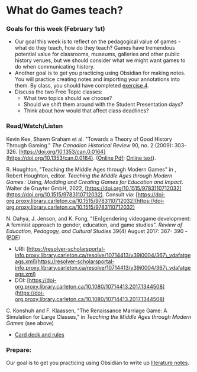 # What do Games teach?

### Goals for this week (February 1st)

* &#x20;Our goal this week is to reflect on the pedagogical value of games - what do they teach, how do they teach? Games have tremendous potential value for classrooms, museums, galleries and other public history venues, but we should consider what we might want games to do when communicating history.&#x20;
* Another goal is to get you practicing using Obsidian for making notes. You will practice creating notes and importing your annotations into them. By class, you should have completed [exercise 4](../course-info/assignments/4a.-reference-notes.md).&#x20;
* Discuss the two Free Topic classes:
  * What two topics should we choose?
  * Should we shift them around with the Student Presentation days?
  * Think about how would that affect class deadlines?

### Read/Watch/Listen

Kevin Kee, Shawn Graham et al. "Towards a Theory of Good History Through Gaming." _The Canadian Historical Review_ 90, no. 2 (2009): 303-326. [https://doi.org/10.1353/can.0.0164](https://doi.org/10.1353/can.0.0164). ([Online Pdf](https://muse-jhu-edu.proxy.library.carleton.ca/pub/50/article/267473/pdf); [Online text](https://muse-jhu-edu.proxy.library.carleton.ca/article/267473)).

R. Houghton, "Teaching the Middle Ages through Modern Games" in , Robert Houghton, editor. _Teaching the Middle Ages through Modern Games : Using, Modding and Creating Games for Education and Impact_. Walter de Gruyter GmbH, 2022, [https://doi.org/10.1515/9783110712032](https://doi.org/10.1515/9783110712032). Consult via: [https://doi-org.proxy.library.carleton.ca/10.1515/9783110712032](https://doi-org.proxy.library.carleton.ca/10.1515/9783110712032)

N. Dahya, J. Jenson, and K. Fong, "(En)gendering videogame development: A feminist approach to gender, education, and game studies". _Review of Education, Pedagogy, and Cultural Studies_ 39(4) August 2017: 367- 390 - ([PDF](https://journals-scholarsportal-info.proxy.library.carleton.ca/pdf/10714413/v39i0004/367\_vdafatgeags.xml\_en))

* URI: [https://resolver-scholarsportal-info.proxy.library.carleton.ca/resolve/10714413/v39i0004/367\_vdafatgeags.xml](https://resolver-scholarsportal-info.proxy.library.carleton.ca/resolve/10714413/v39i0004/367\_vdafatgeags.xml)
* DOI: [https://doi-org.proxy.library.carleton.ca/10.1080/10714413.2017.1344508](https://doi-org.proxy.library.carleton.ca/10.1080/10714413.2017.1344508)

C. Konshuh and F. Klaassen, "The Renaissance Marriage Game: A Simulation for Large Classes," in _Teaching the Middle Ages through Modern Games_ (see above)

* [Card deck and rules](http://historygames.usask.ca/islandora/object/historygames%3A21)

### Prepare:

Our goal is to get you practicing using Obsidian to write up [literature notes](../course-info/assignments/4a.-reference-notes.md).&#x20;

